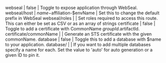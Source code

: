 webseal | false | Toggle to expose application through WebSeal.
webseal/host | $name-$affiliation-$envName | Set this to change the default prefix in WebSeal
webseal/roles | | Set roles required to access this route. This can either be set as CSV or as an array of strings
certificate | false | Toggle to add a certificate with CommonName $groupId.$artifactId.
certificate/commonName | | Generate an STS certificate with the given commonName.
database | false | Toggle this to add a database with $name to your application.
database/<name> | | If you want to add multiple databases specify a name for each. Set the value to 'auto' for auto generation or a given ID to pin it.
